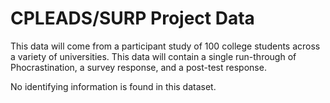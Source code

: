 # CPLEADS/SURP Project Data

This data will come from a participant study of 100 college students across a variety of universities. This data will contain a single run-through of Phocrastination, a survey response, and a post-test response.

No identifying information is found in this dataset.
